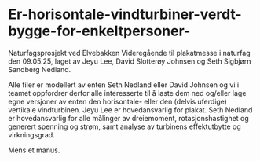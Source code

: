 # Er-horisontale-vindturbiner-verdt-bygge-for-enkeltpersoner-

Naturfagsprosjekt ved Elvebakken Videregående til plakatmesse i naturfag den 09.05.25, laget av Jeyu Lee, David Slotterøy Johnsen og Seth Sigbjørn Sandberg Nedland.

Alle filer er modellert av enten Seth Nedland eller David Johnsen og vi i teamet oppfordrer derfor alle interesserte til å laste dem ned og/eller lage egne versjoner av enten den horisontale- eller den (delvis uferdige) vertikale vindturbinen. Jeyu Lee er hovedansvarlig for plakat. Seth Nedland er hovedansvarlig for alle målinger av dreiemoment, rotasjonshastighet og generert spenning og strøm, samt analyse av turbinens effektutbytte og virkningsgrad.

Mens et manus.
